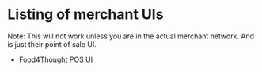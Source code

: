# Listing of merchant UIs

Note: This will not work unless you are in the actual merchant network. And is just their point of sale UI.

* [Food4Thought POS UI](https://nolim1t.github.io/lncm-pos-redirect/food4thought.html)

